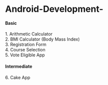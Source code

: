 # Android-Development-


<h4>Basic </h4>
1. Arithmetic Calculator<br>
2. BMI Calculator (Body Mass Index)<br>
3. Registration Form<br>
4. Course Selection<br>
5. Vote Eligible App<br>

<h4>Intermediate </h4>
6. Cake App<br>
